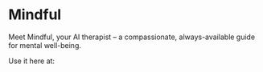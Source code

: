 # Mindful
Meet Mindful, your AI therapist – a compassionate, always-available guide for mental well-being.

Use it here at: 
